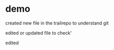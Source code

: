 # demo

created new file in the trailrepo to understand git

edited or updated file to check'

edited

